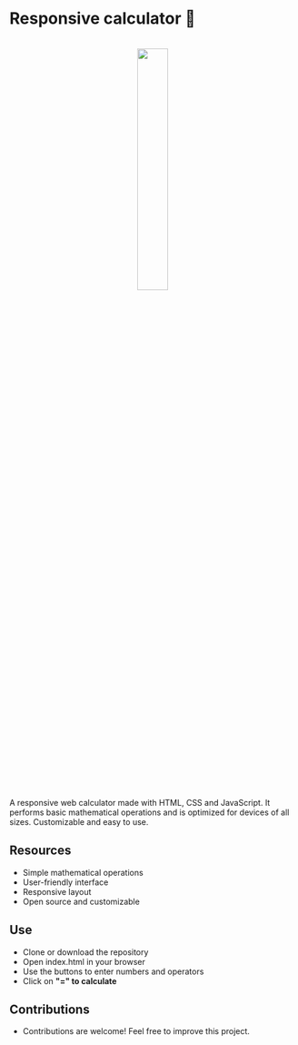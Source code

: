 # Responsive calculator 🧮

<br />

<div align="center">
  <img src="https://github.com/luiz-337/calculadora-responsiva/assets/146775472/eccee9b3-2cb0-46b1-a7a1-112bad76580b" width="33%" />
</div>

<br />

A responsive web calculator made with HTML, CSS and JavaScript. It performs basic mathematical operations and is optimized for devices of all sizes. Customizable and easy to use.

## Resources

- Simple mathematical operations
- User-friendly interface
- Responsive layout
- Open source and customizable

## Use

- Clone or download the repository
- Open index.html in your browser
- Use the buttons to enter numbers and operators
- Click on **"=" to calculate**
  
## Contributions

- Contributions are welcome! Feel free to improve this project. 
